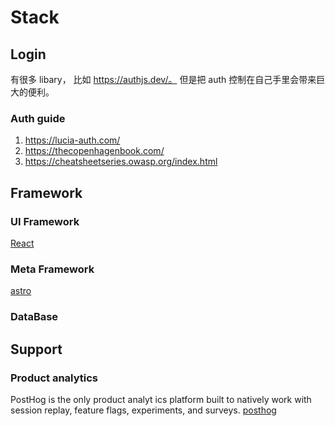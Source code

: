 # Stack

## Login

有很多 libary， 比如 https://authjs.dev/。 但是把 auth 控制在自己手里会带来巨大的便利。

### Auth guide
1. https://lucia-auth.com/
2. https://thecopenhagenbook.com/
3. https://cheatsheetseries.owasp.org/index.html

## Framework

### UI Framework

[React](https://react.dev/)

### Meta Framework

[astro](https://astro.build/)

### DataBase



## Support

### Product analytics
PostHog is the only product analyt  ics platform built to natively work with session replay, feature flags, experiments, and surveys.
[posthog](https://posthog.com/)


